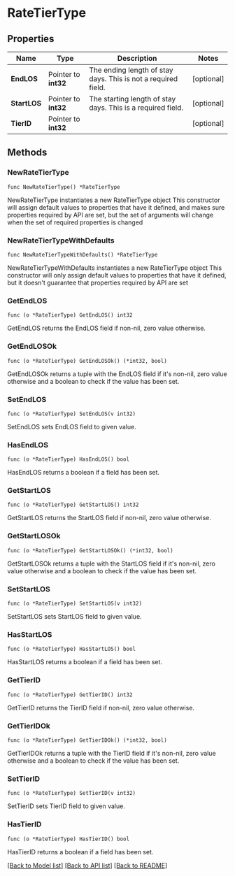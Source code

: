 # RateTierType

## Properties

Name | Type | Description | Notes
------------ | ------------- | ------------- | -------------
**EndLOS** | Pointer to **int32** | The ending length of stay days. This is not a required field. | [optional] 
**StartLOS** | Pointer to **int32** | The starting length of stay days. This is a required field. | [optional] 
**TierID** | Pointer to **int32** |  | [optional] 

## Methods

### NewRateTierType

`func NewRateTierType() *RateTierType`

NewRateTierType instantiates a new RateTierType object
This constructor will assign default values to properties that have it defined,
and makes sure properties required by API are set, but the set of arguments
will change when the set of required properties is changed

### NewRateTierTypeWithDefaults

`func NewRateTierTypeWithDefaults() *RateTierType`

NewRateTierTypeWithDefaults instantiates a new RateTierType object
This constructor will only assign default values to properties that have it defined,
but it doesn't guarantee that properties required by API are set

### GetEndLOS

`func (o *RateTierType) GetEndLOS() int32`

GetEndLOS returns the EndLOS field if non-nil, zero value otherwise.

### GetEndLOSOk

`func (o *RateTierType) GetEndLOSOk() (*int32, bool)`

GetEndLOSOk returns a tuple with the EndLOS field if it's non-nil, zero value otherwise
and a boolean to check if the value has been set.

### SetEndLOS

`func (o *RateTierType) SetEndLOS(v int32)`

SetEndLOS sets EndLOS field to given value.

### HasEndLOS

`func (o *RateTierType) HasEndLOS() bool`

HasEndLOS returns a boolean if a field has been set.

### GetStartLOS

`func (o *RateTierType) GetStartLOS() int32`

GetStartLOS returns the StartLOS field if non-nil, zero value otherwise.

### GetStartLOSOk

`func (o *RateTierType) GetStartLOSOk() (*int32, bool)`

GetStartLOSOk returns a tuple with the StartLOS field if it's non-nil, zero value otherwise
and a boolean to check if the value has been set.

### SetStartLOS

`func (o *RateTierType) SetStartLOS(v int32)`

SetStartLOS sets StartLOS field to given value.

### HasStartLOS

`func (o *RateTierType) HasStartLOS() bool`

HasStartLOS returns a boolean if a field has been set.

### GetTierID

`func (o *RateTierType) GetTierID() int32`

GetTierID returns the TierID field if non-nil, zero value otherwise.

### GetTierIDOk

`func (o *RateTierType) GetTierIDOk() (*int32, bool)`

GetTierIDOk returns a tuple with the TierID field if it's non-nil, zero value otherwise
and a boolean to check if the value has been set.

### SetTierID

`func (o *RateTierType) SetTierID(v int32)`

SetTierID sets TierID field to given value.

### HasTierID

`func (o *RateTierType) HasTierID() bool`

HasTierID returns a boolean if a field has been set.


[[Back to Model list]](../README.md#documentation-for-models) [[Back to API list]](../README.md#documentation-for-api-endpoints) [[Back to README]](../README.md)


